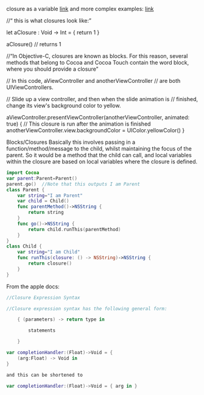 closure as a variable [link](http://stackoverflow.com/questions/24603559/store-a-closure-as-a-variable-in-swift) and more complex examples: [link](http://fuckingclosuresyntax.com) 


//“ this is what closures look like:”

let aClosure : Void -> Int = { return 1 }

aClosure() // returns 1

//“In Objective-C, closures are known as blocks. For this reason, several methods that belong to Cocoa and Cocoa Touch contain the word block, where you should provide a closure”

// In this code, aViewController and anotherViewController
// are both UIViewControllers.

// Slide up a view controller, and then when the slide animation is
// finished, change its view's background color to yellow.

aViewController.presentViewController(anotherViewController, animated: true) {
    // This closure is run after the animation is finished
    anotherViewController.view.backgroundColor = UIColor.yellowColor()
}


Blocks/Closures
Basically this involves passing in a function/method/message to the child, whilst maintaining the focus of the parent. So it would be a method that the child can call, and local variables within the closure are based on local variables where the closure is defined.

```swift
import Cocoa
var parent:Parent=Parent()
parent.go()  //Note that this outputs I am Parent
class Parent {
    var string="I am Parent"
    var child = Child()
    func parentMethod()->NSString {
        return string
    }
    func go()->NSString {
        return child.runThis(parentMethod)
    }
}
class Child {
    var string="I am Child"
    func runThis(closure: () -> NSString)->NSString {
        return closure()
    }
}
```


From the apple docs:

```swift
//Closure Expression Syntax

//Closure expression syntax has the following general form:

    { (parameters) -> return type in

        statements

    }

```



```swift
var completionHandler:(Float)->Void = {
    (arg:Float) -> Void in
}

and this can be shortened to

var completionHandler:(Float)->Void = { arg in }
```